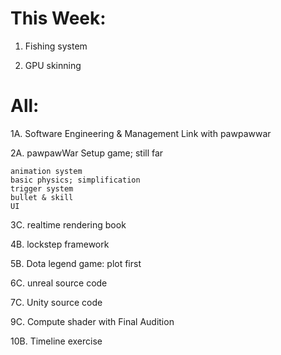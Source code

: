 # This Week:

1. Fishing system

2. GPU skinning



# All:
1A. Software Engineering & Management
	Link with pawpawwar

2A. pawpawWar
	Setup game; still far

	animation system
	basic physics; simplification
	trigger system
	bullet & skill
	UI

3C. realtime rendering book

4B. lockstep framework

5B. Dota legend game:
	plot first

6C. unreal source code

7C. Unity source code

9C. Compute shader with Final Audition

10B. Timeline exercise